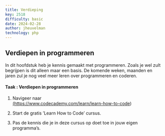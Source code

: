 ```yaml
---
title: Verdieping
key: 2518
difficulty: basic
date: 2024-02-28
author: jheuvelman
technology: php
---
```


## Verdiepen in programmeren

In dit hoofdstuk heb je kennis gemaakt met programmeren. Zoals je wel
zult begrijpen is dit alleen maar een basis. De komende weken, maanden
en jaren zul je nog veel meer leren over programmeren en coderen.

#### Taak : Verdiepen in programmeren

1.  Navigeer naar  
    <a href="https://www.codecademy.com/learn/learn-how-to-code" target="_blank">(https://www.codecademy.com/learn/learn-how-to-code)</a>

2.  Start de gratis ’Learn How to Code’ cursus.

3.  Pas de kennis die je in deze cursus op doet toe in jouw eigen
    programma’s.
